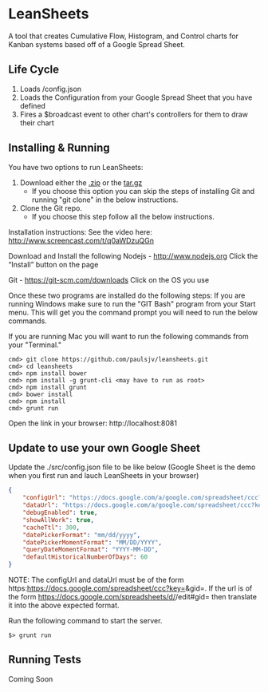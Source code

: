 LeanSheets
==========

A tool that creates Cumulative Flow, Histogram, and Control charts for Kanban systems based off of a Google Spread Sheet.

Life Cycle
-----------------
1. Loads /config.json
2. Loads the Configuration from your Google Spread Sheet that you have defined
3. Fires a $broadcast event to other chart's controllers for them to draw their chart

Installing & Running
-------------------------
You have two options to run LeanSheets:

1. Download either the [.zip](https://github.com/paulsjv/leansheets/zipball/master) or the [tar.gz](https://github.com/paulsjv/leansheets/tarball/master)
    * If you choose this option you can skip the steps of installing Git and running "git clone" in the below instructions.
2. Clone the Git repo.
    * If you choose this step follow all the below instructions.

Installation instructions:
See the video here:
http://www.screencast.com/t/q0aWDzuQGn

Download and Install the following
Nodejs - http://www.nodejs.org
Click the “Install” button on the page

Git - https://git-scm.com/downloads
Click on the OS you use

Once these two programs are installed do the following steps:
If you are running Windows make sure to run the "GIT Bash" program from your Start menu.  This will get you the command prompt you will need to run the below commands.

If you are running Mac you will want to run the following commands from your "Terminal."

```
cmd> git clone https://github.com/paulsjv/leansheets.git
cmd> cd leansheets
cmd> npm install bower
cmd> npm install -g grunt-cli <may have to run as root>
cmd> npm install grunt
cmd> bower install
cmd> npm install
cmd> grunt run
```

Open the link in your browser:
http://localhost:8081

Update to use your own Google Sheet
-------------------------
Update the ./src/config.json file to be like below (Google Sheet is the demo when you first run and lauch LeanSheets in your browser)

  ```json
  {
      "configUrl": "https://docs.google.com/a/google.com/spreadsheet/ccc?key=12cvMUMnWEKynGTsyXQywvJ9drpjYAyyo0-2cnTUJSFw&usp=drive_web&gid=44020743#",
      "dataUrl": "https://docs.google.com/a/google.com/spreadsheet/ccc?key=12cvMUMnWEKynGTsyXQywvJ9drpjYAyyo0-2cnTUJSFw&usp=drive_web&gid=497466409#",
      "debugEnabled": true,
      "showAllWork": true,
      "cacheTtl": 300,
      "datePickerFormat": "mm/dd/yyyy",
      "datePickerMomentFormat": "MM/DD/YYYY",
      "queryDateMomentFormat": "YYYY-MM-DD",
      "defaultHistoricalNumberOfDays": 60
  }
  ```

NOTE: The configUrl and dataUrl must be of the form https:https://docs.google.com/spreadsheet/ccc?key=<key>&gid=<id>. If the url is of the form https://docs.google.com/spreadsheets/d/<key>/edit#gid=<id> then translate it into the above expected format.

Run the following command to start the server.
```
$> grunt run
```

Running Tests
-------------------------
Coming Soon
